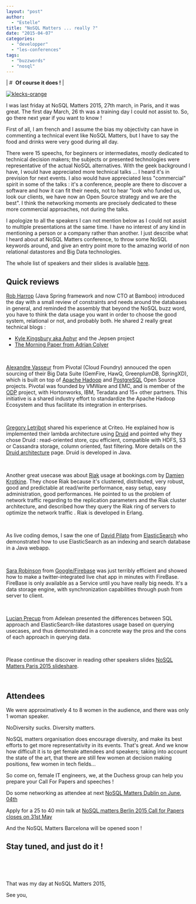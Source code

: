 ```yaml
---
layout: "post"
author: 
  - "Estelle"
title: "NoSQL Matters ... really ?"
date: "2015-04-07"
categories: 
  - "developper"
  - "les-conferences"
tags: 
  - "buzzwords"
  - "nosql"
---
```


| #  **Of course it does !** |

[![klecks-orange](/assets/2015/04/2015-04-07-nosql-matters-really/klecks-orange.png)](/assets/2015/04/2015-04-07-nosql-matters-really/klecks-orange.png)

I was last friday at NoSQL Matters 2015, 27th march, in Paris, and it was great. The first day March, 26 th was a training day I could not assist to. So, go there next year if you want to know !

First of all, I am french and I assume the bias my objectivity can have in commenting a technical event like NoSQL Matters, but I have to say the food and drinks were very good during all day.

There were 15 speechs, for beginners or intermediates, mostly dedicated to technical decision makers; the subjects or presented technologies were representative of the actual NoSQL alternatives. With the geek background I have, I would have appreciated more technical talks ... I heard it's in prevision for next events. I also would have appreciated less "commercial" spirit in some of the talks : it's a conference, people are there to discover a software and how it can fit their needs, not to hear "look who funded us, look our clients, we have now an Open Source strategy and we are the best". I think the networking moments are precisely dedicated to these more commercial approaches, not during the talks.

I apologize to all the speakers I can not mention below as I could not assist to multiple presentations at the same time. I have no interest of any kind in mentioning a person or a company rather than another. I just describe what I heard about at NoSQL Matters conference, to throw some NoSQL keywords around, and give an entry point more to the amazing world of non relational datastores and Big Data technologies.

The whole list of speakers and their slides is available [here](http://www.slideshare.net/NoSQLmatters/presentations).

## Quick reviews

[Rob Harrop](https://twitter.com/robertharrop "Rob Harrop") (Java Spring framework and now CTO at Bamboo) introduced the day with a small review of constraints and needs around the databases in general, and reminded the assembly that beyond the NoSQL buzz word, you have to think the data usage you want in order to choose the good system, relational or not, and probably both. He shared 2 really great technical blogs :

- [Kyle Kingsbury aka Aphyr](https://aphyr.com/) and the Jepsen project
- [The Morning Paper from Adrian Colyer](http://blog.acolyer.org/)

 

[Alexandre Vasseur](https://www.linkedin.com/pub/alexandre-vasseur/0/33/362 "Alexandre on linkedin") from Pivotal (Cloud Foundry) annouced the open sourcing of their Big Data Suite (GemFire, HawQ, GreenplumDB, SpringXD), which is built on top of [Apache Hadoop](https://hadoop.apache.org/) and [PostgreSQL](http://www.postgresql.org/) Open Source projects. Pivotal was founded by VMWare and EMC, and is member of the [ODP](http://opendataplatform.org/) project, with Hortonworks, IBM, Teradata and 15+ other partners. This initiative is a shared industry effort to standardize the Apache Hadoop Ecosystem and thus facilitate its integration in enterprises.

 

[Gregory Letribot](https://www.linkedin.com/in/gregoryletribot "Gregory on Linkedin") shared his experience at Criteo. He explained how is implemented their lambda architecture using [Druid](http://druid.io) and pointed why they chose Druid : read-oriented store, cpu efficient, compatible with HDFS, S3 or Cassandra storage, column oriented, fast filtering. More details on the [Druid architecture](http://druid.io/docs/0.7.0/Design.html) page. Druid is developed in Java.

 

Another great usecase was about [Riak](http://basho.com/riak/) usage at bookings.com by [Damien Krotkine](https://github.com/dams "Damien on GitHub"). They chose Riak because it's clustered, distributed, very robust, good and predictable at read/write performance, easy setup, easy administration, good performances. He pointed to us the problem of network traffic regarding to the replication parameters and the Riak cluster architecture, and described how they query the Riak ring of servers to optimize the network traffic . Riak is developed in Erlang.

 

As live coding demos, I saw the one of [David Pilato](https://twitter.com/dadoonet "David Pilato") from [ElasticSearch](https://www.elastic.co/products/elasticsearch) who demonstrated how to use ElasticSearch as an indexing and search database in a Java webapp.

 

[Sara Robinson](https://twitter.com/srobtweets "Sara Robinson") from [Google/Firebase](https://www.firebase.com/) was just terribly efficient and showed how to make a twitter-integrated live chat app in minutes with FireBase. FireBase is only available as a Service until you have really big needs. It's a data storage engine, with synchronization capabilities through push from server to client.

 

[Lucian Precup](https://twitter.com/lucianprecup "Lucian Precup") from Adelean presented the differences between SQL approach and ElasticSearch-like datastores usage based on querying usecases, and thus demonstrated in a concrete way the pros and the cons of each approach in querying data.

 

Please continue the discover in reading other speakers slides [NoSQL Matters Paris 2015 slideshare](http://www.slideshare.net/NoSQLmatters/presentations).

 

## Attendees

We were approximatively 4 to 8 women in the audience, and there was only 1 woman speaker.

NoDiversity sucks. Diversity matters.

NoSQL matters organisation does encourage diversity, and make its best efforts to get more representativity in its events. That's great. And we know how difficult it is to get female attendees and speakers; taking into account the state of the art, that there are still few women at decision making positions, few women in tech fields...

So come on, female IT engineers, we, at the Duchess group can help you prepare your Call For Papers and speeches !

Do some networking as attendee at next [NoSQL Matters Dublin on June, 04th](http://2015.nosql-matters.org/dub/)

Apply for a 25 to 40 min talk at [NoSQL matters Berlin 2015 Call for Papers closes on 31st May](http://bit.ly/BER_CfP)

And the NoSQL Matters Barcelona will be opened soon !

## Stay tuned, and just do it !

 

 

That was my day at NoSQL Matters 2015,

See you,
